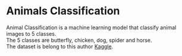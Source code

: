 # Animals Classification  

Animal Classification is  a machine learning model that classify animal images to 5 classes.  
The 5 classes are butterfly, chicken, dog, spider and horse.  
The dataset is belong to this author [Kaggle](https://www.kaggle.com/viratkothari/animal10?select=Animals-10).
